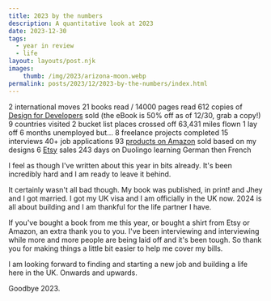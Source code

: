 ```yaml
---
title: 2023 by the numbers
description: A quantitative look at 2023
date: 2023-12-30
tags:
  - year in review
  - life
layout: layouts/post.njk
images:
    thumb: /img/2023/arizona-moon.webp
permalink: posts/2023/12/2023-by-the-numbers/index.html
---
```


2 international moves
21 books read / 14000 pages read
612 copies of [Design for Developers](https://www.manning.com/books/design-for-developers?utm_source=stimac&utm_medium=affiliate&utm_campaign=book_stimac_design_4_19_22&a_aid=stimac&a_bid=5f6ba095&ar=false&lpse=B) sold (the eBook is 50% off as of 12/30, grab a copy!)
9 countries visited 
2 bucket list places crossed off 
63,431 miles flown
1 lay off 
6 months unemployed but...
8 freelance projects completed 
15 interviews
40+ job applications
93 [products on Amazon](https://www.amazon.com/shop/seaotta/list/1LP5CKOAW0CIY?ref_=cm_sw_r_cp_ud_aipsflist_aipsfseaotta_BMHK24AKTXXQ61QAYJCC) sold based on my designs
6 [Etsy](https://www.etsy.com/shop/VoguesMoon) sales 
243 days on Duolingo learning German then French

I feel as though I've written about this year in bits already. It's been incredibly hard and I am ready to leave it behind. 

It certainly wasn't all bad though. My book was published, in print! and Jhey and I got married. I got my UK visa and I am officially in the UK now. 2024 is all about building and I am thankful for the life partner I have. 

If you've bought a book from me this year, or bought a shirt from Etsy or Amazon, an extra thank you to you. I've been interviewing and interviewing while more and more people are being laid off and it's been tough. So thank you for making things a little bit easier to help me cover my bills. 

I am looking forward to finding and starting a new job and building a life here in the UK. Onwards and upwards. 

Goodbye 2023. 

